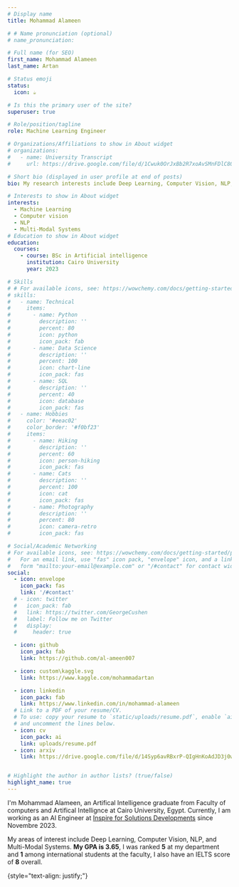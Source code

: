 ```yaml
---
# Display name
title: Mohammad Alameen 

# # Name pronunciation (optional)
# name_pronunciation: 

# Full name (for SEO)
first_name: Mohammad Alameen
last_name: Artan

# Status emoji
status:
  icon: ☕️

# Is this the primary user of the site?
superuser: true

# Role/position/tagline
role: Machine Learning Engineer

# Organizations/Affiliations to show in About widget
# organizations:
#   - name: University Transcript
#     url: https://drive.google.com/file/d/1Cwuk0OrJxBb2R7xoAvSMnFDlC80e5PyQ/view?usp=sharing

# Short bio (displayed in user profile at end of posts)
bio: My research interests include Deep Learning, Computer Vision, NLP, and Multi-Modal Systems.

# Interests to show in About widget
interests: 
  - Machine Learning 
  - Computer vision
  - NLP
  - Multi-Modal Systems
# Education to show in About widget
education:
  courses:
    - course: BSc in Artificial intelligence
      institution: Cairo University 
      year: 2023

# Skills
# # For available icons, see: https://wowchemy.com/docs/getting-started/page-builder/#icons
# skills:
#   - name: Technical
#     items:
#       - name: Python
#         description: ''
#         percent: 80
#         icon: python
#         icon_pack: fab
#       - name: Data Science
#         description: ''
#         percent: 100
#         icon: chart-line
#         icon_pack: fas
#       - name: SQL
#         description: ''
#         percent: 40
#         icon: database
#         icon_pack: fas
#   - name: Hobbies
#     color: '#eeac02'
#     color_border: '#f0bf23'
#     items:
#       - name: Hiking
#         description: ''
#         percent: 60
#         icon: person-hiking
#         icon_pack: fas
#       - name: Cats
#         description: ''
#         percent: 100
#         icon: cat
#         icon_pack: fas
#       - name: Photography
#         description: ''
#         percent: 80
#         icon: camera-retro
#         icon_pack: fas

# Social/Academic Networking
# For available icons, see: https://wowchemy.com/docs/getting-started/page-builder/#icons
#   For an email link, use "fas" icon pack, "envelope" icon, and a link in the
#   form "mailto:your-email@example.com" or "/#contact" for contact widget.
social:
  - icon: envelope
    icon_pack: fas
    link: '/#contact'
  # - icon: twitter
  #   icon_pack: fab
  #   link: https://twitter.com/GeorgeCushen
  #   label: Follow me on Twitter
  #   display:
  #     header: true

  - icon: github
    icon_pack: fab
    link: https://github.com/al-ameen007

  - icon: custom\kaggle.svg
    link: https://www.kaggle.com/mohammadartan

  - icon: linkedin
    icon_pack: fab
    link: https://www.linkedin.com/in/mohammad-alameen
  # Link to a PDF of your resume/CV.
  # To use: copy your resume to `static/uploads/resume.pdf`, enable `ai` icons in `params.yaml`,
  # and uncomment the lines below.
  - icon: cv
    icon_pack: ai
    link: uploads/resume.pdf
  - icon: arxiv
    link: https://drive.google.com/file/d/14Syp6avRBxrP-QIgHnKoAdJD3j0wBrXh/view?usp=sharing


# Highlight the author in author lists? (true/false)
highlight_name: true
---
```


I'm Mohammad Alameen, an Artifical Intelligence graduate from Faculty of computers and Artifical Intellignce at Cairo University, Egypt. Currently, I am working as an AI Engineer at [Inspire for Solutions Developments](https://www.linkedin.com/company/inspire-for-solutions-development/) since Novembre 2023. 

My areas of interest include Deep Learning, Computer Vision, NLP, and Multi-Modal Systems. **My GPA is 3.65**, I was ranked **5** at my department and **1** among international students at the faculty, I also have an IELTS score of **8** overall.

<!-- All my academic documents can be find through the following link: [Academic Documents](https://drive.google.com/drive/folders/1J1sr18AcUmAz6W3MrIkWJ2xpWHlXXjSp?usp=sharing) -->

{style="text-align: justify;"}

